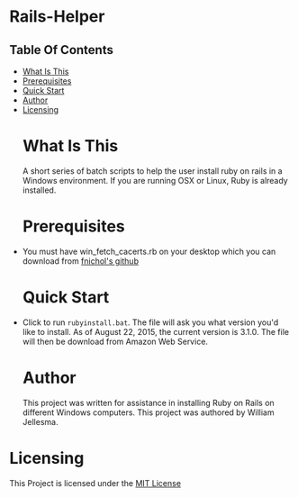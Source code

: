# Rails-Helper
## Table Of Contents
* [What Is This](#What-is-this "What is this")
* [Prerequisites](#Prerequisites "Prerequisites")
* [Quick Start](#Quick-Start "Quick Start")
* [Author](#Author "Author")
* [Licensing](#Licensing "Licensing")
<a name="What-is-this"><h1>What Is This</h1></a>
  A short series of batch scripts to help the user install ruby on rails in a Windows environment. If you are running OSX or Linux, Ruby is already installed.
<a name="Prerequisites"><h1>Prerequisites</h1></a>
* You must have win_fetch_cacerts.rb on your desktop which you can download from [fnichol's github](https://gist.github.com/fnichol/867550)
<a name="Quick-Start"><h1>Quick Start</h1></a>
* Click to run `rubyinstall.bat`. The file will ask you what version you'd like to install. As of August 22, 2015, the current version is 3.1.0. The file will then be download from Amazon Web Service.
<a name="Author"><h1>Author</h1></a>
  <p>This project was written for assistance in installing Ruby on Rails on different Windows computers.
  This project was authored by William Jellesma. </p>
<a name="Licensing"><h1>Licensing</h1></a>
<p>This Project is licensed under the <a href="http://choosealicense.com/licenses/mit/">MIT License</a></p>

